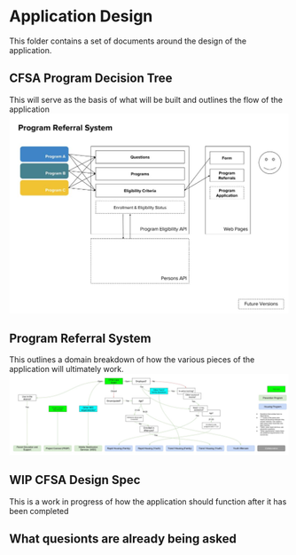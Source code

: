 # Application Design
This folder contains a set of documents around the design of the application.

## CFSA Program Decision Tree
This will serve as the basis of what will be built and outlines the flow of the application
![alt text](Program_Referral_System.jpg)

## Program Referral System
This outlines a domain breakdown of how the various pieces of the application will ultimately work.
![alt text](CFSA_Program_decision_tree.jpg)

## WIP CFSA Design Spec
This is a work in progress of how the application should function after it has been completed


## What quesionts are already being asked